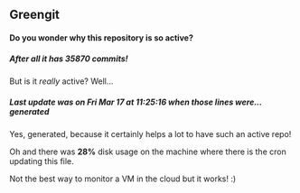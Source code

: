 ## Greengit

#### Do you wonder why this repository is so active?

##### After all it has 35870 commits!

But is it *really* active? Well...

##### Last update was on Fri Mar 17 at 11:25:16 when those lines were... generated

Yes, generated, because it certainly helps a lot to have such an active repo!

Oh and there was **28%** disk usage on the machine
where there is the cron updating this file.

Not the best way to monitor a VM in the cloud but it works! :)
